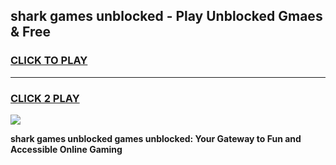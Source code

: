 
## shark games unblocked - Play Unblocked Gmaes & Free
<h3>
<a href="https://news.freeplayer.one?title=shark_games_unblocked&ref=16F">CLICK TO PLAY</a></h3>
<hr>

<h3>
<a href="https://news.freeplayer.one?title=shark_games_unblocked&ref=16F">CLICK 2 PLAY</a>
  
</h3>

<a href="https://news.freeplayer.one?title=shark_games_unblocked&ref=16F/"><img src="https://clearcache.store/games.png"></a>


**shark games unblocked games unblocked: Your Gateway to Fun and Accessible Online Gaming**
